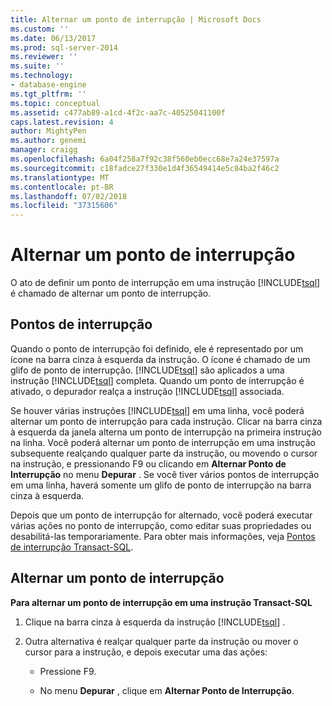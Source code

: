 ```yaml
---
title: Alternar um ponto de interrupção | Microsoft Docs
ms.custom: ''
ms.date: 06/13/2017
ms.prod: sql-server-2014
ms.reviewer: ''
ms.suite: ''
ms.technology:
- database-engine
ms.tgt_pltfrm: ''
ms.topic: conceptual
ms.assetid: c477ab89-a1cd-4f2c-aa7c-40525041100f
caps.latest.revision: 4
author: MightyPen
ms.author: genemi
manager: craigg
ms.openlocfilehash: 6a04f258a7f92c38f560eb0ecc68e7a24e37597a
ms.sourcegitcommit: c18fadce27f330e1d4f36549414e5c84ba2f46c2
ms.translationtype: MT
ms.contentlocale: pt-BR
ms.lasthandoff: 07/02/2018
ms.locfileid: "37315606"
---
```

# <a name="toggle-a-breakpoint"></a>Alternar um ponto de interrupção
  O ato de definir um ponto de interrupção em uma instrução [!INCLUDE[tsql](../../includes/tsql-md.md)] é chamado de alternar um ponto de interrupção.  
  
## <a name="breakpoints"></a>Pontos de interrupção  
 Quando o ponto de interrupção foi definido, ele é representado por um ícone na barra cinza à esquerda da instrução. O ícone é chamado de um glifo de ponto de interrupção. [!INCLUDE[tsql](../../includes/tsql-md.md)] são aplicados a uma instrução [!INCLUDE[tsql](../../includes/tsql-md.md)] completa. Quando um ponto de interrupção é ativado, o depurador realça a instrução [!INCLUDE[tsql](../../includes/tsql-md.md)] associada.  
  
 Se houver várias instruções [!INCLUDE[tsql](../../includes/tsql-md.md)] em uma linha, você poderá alternar um ponto de interrupção para cada instrução. Clicar na barra cinza à esquerda da janela alterna um ponto de interrupção na primeira instrução na linha. Você poderá alternar um ponto de interrupção em uma instrução subsequente realçando qualquer parte da instrução, ou movendo o cursor na instrução, e pressionando F9 ou clicando em **Alternar Ponto de Interrupção** no menu **Depurar** . Se você tiver vários pontos de interrupção em uma linha, haverá somente um glifo de ponto de interrupção na barra cinza à esquerda.  
  
 Depois que um ponto de interrupção for alternado, você poderá executar várias ações no ponto de interrupção, como editar suas propriedades ou desabilitá-las temporariamente. Para obter mais informações, veja [Pontos de interrupção Transact-SQL](transact-sql-breakpoints.md).  
  
## <a name="toggle-a-breakpoint"></a>Alternar um ponto de interrupção  
 **Para alternar um ponto de interrupção em uma instrução Transact-SQL**  
  
1.  Clique na barra cinza à esquerda da instrução [!INCLUDE[tsql](../../includes/tsql-md.md)] .  
  
2.  Outra alternativa é realçar qualquer parte da instrução ou mover o cursor para a instrução, e depois executar uma das ações:  
  
    -   Pressione F9.  
  
    -   No menu **Depurar** , clique em **Alternar Ponto de Interrupção**.  
  
  
